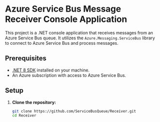 # Azure Service Bus Message Receiver Console Application

This project is a .NET console application that receives messages from an Azure Service Bus queue. It utilizes the `Azure.Messaging.ServiceBus` library to connect to Azure Service Bus and process messages.

## Prerequisites

- [.NET 8 SDK](https://dotnet.microsoft.com/download/dotnet/8.0) installed on your machine.
- An Azure subscription with access to Azure Service Bus.

## Setup

1. **Clone the repository:**

   ```bash
   git clone https://github.com/ServiceBusQueue/Receiver.git
   cd Receiver
